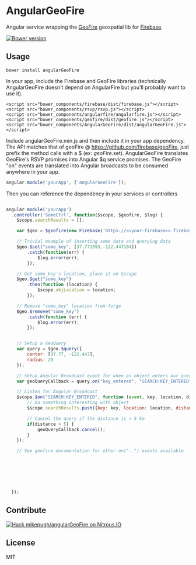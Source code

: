 AngularGeoFire
==============

Angular service wrapping the [GeoFire](https://www.firebase.com/blog/2013-09-25-location-queries-geofire.html) geospatial lib for [Firebase](https://www.firebase.com/).

[![Bower version](https://badge.fury.io/bo/angularGeoFire.svg)](http://badge.fury.io/bo/angularGeoFire)

Usage
-----
````
bower install angularGeoFire
````

In your app, include the Firebase and GeoFire libraries (technically AngularGeoFire doesn't depend on AngularFire but you'll probably want to use it).

````
<script src="bower_components/firebase/dist/firebase.js"></script>
<script src="bower_components/rsvp/rsvp.js"></script>
<script src="bower_components/angularfire/angularfire.js"></script>
<script src="bower_components/geofire/dist/geofire.js"></script>
<script src="bower_components/AngularGeoFire/dist/angularGeoFire.js"></script>
````

Include angularGeoFire.min.js and then include it in your app dependency. The API matches that of geoFire @ https://github.com/firebase/geoFire, just prefix the method calls with a $ (ex: $geoFire.$set). AngularGeoFire translates GeoFire's RSVP promises into Angular $q service promises. The GeoFire "on" events are translated into Angular broadcasts to be consumed anywhere in your app.


````javascript
angular.module('yourApp', ['angularGeoFire']);
````

Then you can reference the dependency in your services or controllers

````javascript

angular.module('yourApp')
  .controller('SomeCtrl', function($scope, $geofire, $log) {
    $scope.searchResults = [];

    var $geo = $geofire(new Firebase('https://<<your-firebase>>.firebaseio.com/'));

    // Trivial example of inserting some data and querying data
    $geo.$set("some_key", [37.771393,-122.447104])
        .catch(function(err) {
            $log.error(err);
        });

    // Get some_key's location, place it on $scope
    $geo.$get("some_key")
        .then(function (location) {
            $scope.objLocation = location;
        });

    // Remove "some_key" location from forge
    $geo.$remove("some_key")
        .catch(function (err) {
            $log.error(err);
        });


    // Setup a GeoQuery
    var query = $geo.$query({
        center: [37.77, -122.447],
        radius: 20
    });

    // Setup Angular Broadcast event for when an object enters our query
    var geoQueryCallback = query.on("key_entered", "SEARCH:KEY_ENTERED");

    // Listen for Angular Broadcast
    $scope.$on("SEARCH:KEY_ENTERED", function (event, key, location, distance) {
        // Do something interesting with object
        $scope.searchResults.push({key: key, location: location, distance: distance});

        // Cancel the query if the distance is > 5 km
        if(distance > 5) {
            geoQueryCallback.cancel();
        }
    });

    // See geofire documentation for other on("..") events available







  });

````

Contribute
----------
[![Hack mikepugh/angularGeoFire on Nitrous.IO](https://d3o0mnbgv6k92a.cloudfront.net/assets/hack-l-v1-3cc067e71372f6045e1949af9d96095b.png)](https://www.nitrous.io/hack_button?source=embed&runtime=nodejs&repo=mikepugh%2FangularGeoFire)

License
-------
MIT

